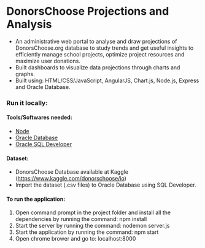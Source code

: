 # DonorsChoose Projections and Analysis

* An administrative web portal to analyse and draw projections of DonorsChoose.org database to study trends and get useful insights to efficiently manage school projects, optimize  project  resources  and  maximize  user  donations.
* Built  dashboards  to  visualize  data  projections  through  charts  and  graphs. 
* Built using: HTML/CSS/JavaScript, AngularJS, Chart.js, Node.js, Express and Oracle Database.

### Run it locally:

#### Tools/Softwares needed:
* [Node](https://nodejs.org/en/download/ "Node.js")
* [Oracle Database](https://www.oracle.com/database/technologies/oracle18c-windows-180000-downloads.html "Oracle DB")
* [Oracle SQL Developer](https://www.oracle.com/database/technologies/appdev/sql-developer.html "Oracle SQL Developer")

#### Dataset: 
* DonorsChoose Database available at Kaggle (https://www.kaggle.com/donorschoose/io)
* Import the dataset (.csv files) to Oracle Database using SQL Developer.

#### To run the application:
1. Open command prompt in the project folder and install all the dependencies by running the command: npm install
2. Start the server by running the command: nodemon server.js
3. Start the application by running the command: npm start
4. Open chrome brower and go to: localhost:8000
